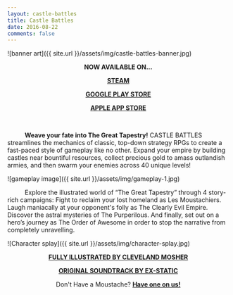 ```yaml
---
layout: castle-battles
title: Castle Battles
date: 2016-08-22
comments: false
---
```


![banner art]({{ site.url }}/assets/img/castle-battles-banner.jpg)  

<p style="text-align: center;">
  <strong>
    <a>NOW AVAILABLE ON...</a>
  </strong>
</p>

<p style="text-align: center;">
  <strong>
    <a href="http://store.steampowered.com/app/568370/" target="_blank">STEAM</a>
  </strong>
</p>

<p style="text-align: center;">
  <strong>
    <a href="https://play.google.com/store/apps/details?id=com.lightarc.castle&hl=en_US" target="_blank">GOOGLE PLAY STORE</a>
  </strong>
</p>

<p style="text-align: center;">
  <strong>
    <a href="https://itunes.apple.com/us/app/castle-battles-fast-rts/id1210311968?mt=8" target="_blank">APPLE APP STORE</a>
  </strong>
</p>

&nbsp;&nbsp;&nbsp;&nbsp;&nbsp;&nbsp;&nbsp;&nbsp;&nbsp;&nbsp;

&nbsp;&nbsp;&nbsp;&nbsp;&nbsp;&nbsp;&nbsp;&nbsp;&nbsp;&nbsp;**Weave your fate into The Great Tapestry!** CASTLE BATTLES streamlines the mechanics of classic, top-down strategy RPGs to create a fast-paced style of gameplay like no other. Expand your empire by building castles near bountiful resources, collect precious gold to amass outlandish armies, and then swarm your enemies across 40 unique levels!

![gameplay image]({{ site.url }}/assets/img/gameplay-1.jpg)  

&nbsp;&nbsp;&nbsp;&nbsp;&nbsp;&nbsp;&nbsp;&nbsp;&nbsp;&nbsp;Explore the illustrated world of “The Great Tapestry” through 4 story-rich campaigns: Fight to reclaim your lost homeland as Les Moustachiers. Laugh maniacally at your opponent's folly as The Clearly Evil Empire. Discover the astral mysteries of The Purperilous. And finally, set out on a hero’s journey as The Order of Awesome in order to stop the narrative from completely unravelling.  

![Character splay]({{ site.url }}/assets/img/character-splay.jpg)  

<p style="text-align: center;">
  <strong>
    <a href="https://www.artstation.com/ironprism" target="_blank">FULLY ILLUSTRATED BY CLEVELAND MOSHER</a>
  </strong>
</p>

<p style="text-align: center;">
  <strong>
    <a href="https://xstatic.bandcamp.com/album/the-original-castle-battles-soundtrack" target="_blank">ORIGINAL SOUNDTRACK BY EX-STATIC</a>
  </strong>
</p>

<p style="text-align: center;">
  Don't Have a Moustache? <strong><a href="../assets/img/the-blue-moustache-of-leadership.pdf">Have one on us!</a></strong>
</p>
